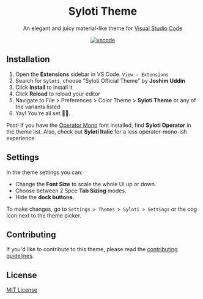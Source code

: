 <div align="center">

# Syloti Theme

An elegant and juicy material-like theme for [Visual Studio Code](http://code.visualstudio.com)

[![vscode](https://img.shields.io/badge/vscode-v1.3-373277.svg?style=for-the-badge)](https://code.visualstudio.com/updates/v1_31)
</div>


## Installation

1. Open the **Extensions** sidebar in VS Code. `View → Extensions`
1. Search for `Syloti`, choose "Syloti Official Theme" by **Joshim Uddin**
1. Click **Install** to install it
1. Click **Reload** to reload your editor
1. Navigate to File > Preferences > Color Theme > **Syloti Theme** or any of the variants listed
1. Yay! You're all set 🎉🎉.

Psst! If you have the [Operator Mono](https://www.typography.com/fonts/operator) font installed, find **Syloti Operator** in the theme list. Also, check out **Syloti Italic** for a less operator-mono-ish experience.


## Settings

In the theme settings you can:

- Change the __Font Size__ to scale the whole UI up or down.
- Choose between 2 Spce __Tab Sizing__ modes.
- Hide the  __dock buttons__.

To make changes, go to `Settings > Themes > Syloti > Settings` or the cog icon next to the theme picker.



## Contributing

If you'd like to contribute to this theme, please read the [contributing guidelines](./.github/CONTRIBUTING.md).

## License

[MIT License](./LICENSE)
